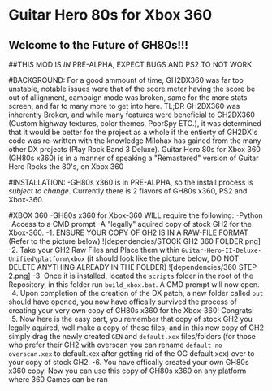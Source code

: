 # Guitar Hero 80s for Xbox 360

## Welcome to the Future of GH80s!!!

##THIS MOD IS *IN* PRE-ALPHA, EXPECT BUGS AND PS2 TO NOT WORK

#BACKGROUND:
	For a good ammount of time, GH2DX360 was far too unstable, notable issues were that of the score meter having the score be out of allignment,
campaign mode was broken, same for the more stats screen, and far to many more to get into here. TL;DR GH2DX360 was inherently Broken, and while many 
features were beneficial to GH2DX360 (Custom highway textures, color themes, PoorSpy ETC.), it was determined that it would be better for the project
as a whole if the entierty of GH2DX's code was re-written with the knowledge Milohax has gained from the many other DX projects (Play Rock Band 3 Deluxe).
Guitar Hero 80s for Xbox 360 (GH80s x360) is in a manner of speaking a "Remastered" version of Guitar Hero Rocks the 80's, on Xbox 360


#INSTALLATION:
	-GH80s x360 is in PRE-ALPHA, so the install process is *subject to change*. Currently there is 2 flavors of GH80s x360, PS2 and Xbox-360.

#XBOX 360
	-GH80s x360 for Xbox-360 WILL require the following:
	-Python
	-Access to a CMD prompt
	-A "legally" aquired copy of stock GH2 for the Xbox-360.
	-1. ENSURE YOUR COPY OF GH2 IS IN A RAW-FILE FORMAT (Refer to the picture below) ![dependencies/STOCK GH2 360 FOLDER.png]
	-2. Take your GH2 Raw Files and Place them within `Guitar-Hero-II-Deluxe-Unified\platform\xbox` (it should look like the picture below, DO NOT DELETE ANYTHING ALREADY IN THE FOLDER) ![dependencies/360 STEP 2.png]
	-3. Once it is installed, located the `scripts` folder in the root of the Repository, in this folder run `build_xbox.bat`. A CMD prompt will now open.
	-4. Upon completion of the creation of the DX patch, a new folder called `out` should have opened, you now have offically survived the process of creating
your very own copy of GH80s x360 for the Xbox-360! Congrats!
	-5. Now here is the easy part, you remember that copy of stock GH2 you legally aquired, well make a copy of those files, and in this new copy of GH2
simply drag the newly created `GEN` and `default.xex` files/folders (for those who prefer their GH2 with overscan you can rename `default no overscan.xex` to 
default.xex after getting rid of the OG default.xex) over to your copy of stock GH2.
	-6. You have offically created your own GH80s x360 copy. Now you can use this copy of GH80s x360 on any platform where 360 Games can be ran